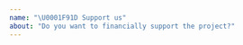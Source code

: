 ```yaml
---
name: "\U0001F91D Support us"
about: "Do you want to financially support the project?"
---
```


<!--
Love stylelint? Please financially back us on Open Collective:
https://opencollective.com/stylelint/donate
-->
